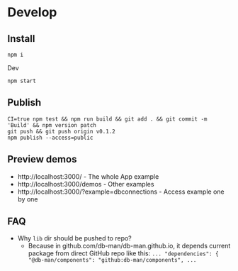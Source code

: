 # Develop

## Install

```
npm i
```

Dev

```
npm start
```

## Publish

```
CI=true npm test && npm run build && git add . && git commit -m 'Build' && npm version patch
git push && git push origin v0.1.2
npm publish --access=public
```

## Preview demos

- http://localhost:3000/ - The whole App example
- http://localhost:3000/demos - Other examples
- http://localhost:3000/?example=dbconnections - Access example one by one

## FAQ

* Why `lib` dir should be pushed to repo?
  * Because in github.com/db-man/db-man.github.io, it depends current package from direct GitHub repo like this: `... "dependencies": { "@db-man/components": "github:db-man/components", ...`